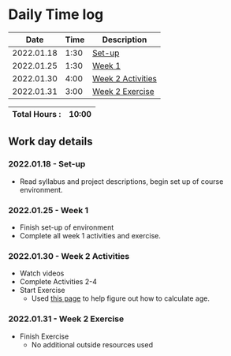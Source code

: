 # Daily Time log

| Date       | Time | Description               |
|------------|------|---------------------------|
| 2022.01.18 | 1:30 | [Set-up](#001)            |
| 2022.01.25 | 1:30 | [Week 1](#002)            |
| 2022.01.30 | 4:00 | [Week 2 Activities](#003) |
| 2022.01.31 | 3:00 | [Week 2 Exercise](#004)   |




| Total Hours : | 10:00 |
|:--------------|------:|

## Work day details

### <a id="001"></a>2022.01.18 - Set-up
- Read syllabus and project descriptions, begin set up of course environment.

### <a id="002"></a>2022.01.25 - Week 1
- Finish set-up of environment
- Complete all week 1 activities and exercise.

### <a id="003"></a>2022.01.30 - Week 2 Activities
- Watch videos
- Complete Activities 2-4
- Start Exercise
  - Used [this page](https://stackoverflow.com/questions/1116123/how-do-i-calculate-someones-age-in-java) to help 
    figure out how to calculate age.

### <a id="004"></a>2022.01.31 - Week 2 Exercise
- Finish Exercise
  - No additional outside resources used




